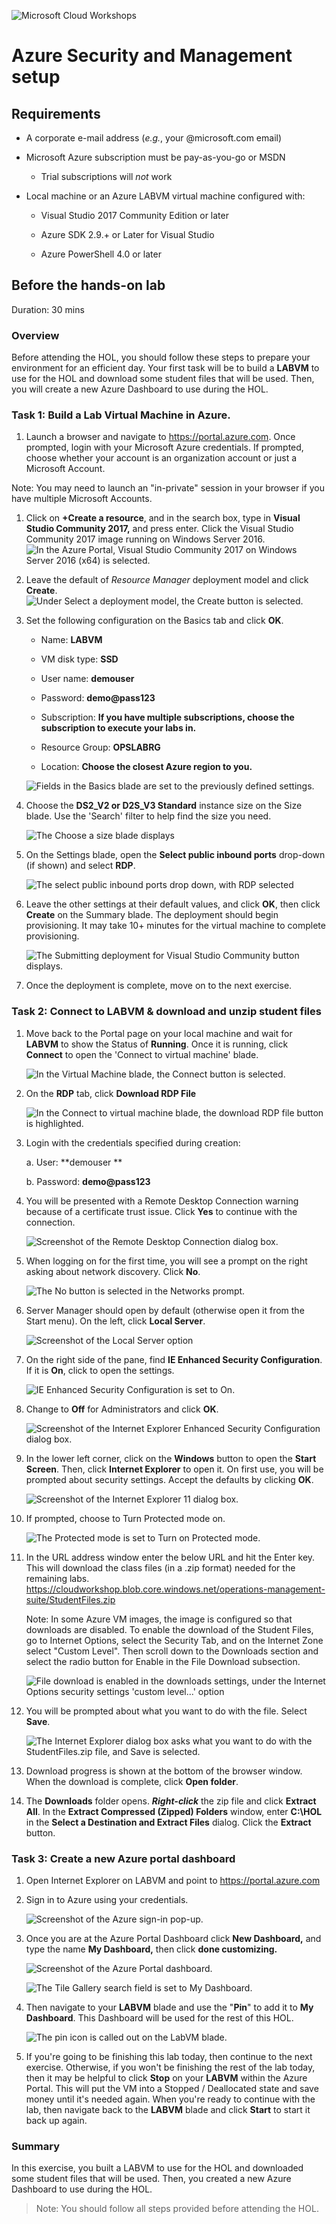 ![](https://github.com/Microsoft/MCW-Template-Cloud-Workshop/raw/master/Media/ms-cloud-workshop.png "Microsoft Cloud Workshops")

# Azure Security and Management setup

## Requirements

-   A corporate e-mail address (*e.g.*, your \@microsoft.com email)

-   Microsoft Azure subscription must be pay-as-you-go or MSDN

    -   Trial subscriptions will *not* work

-   Local machine or an Azure LABVM virtual machine configured with:

    -   Visual Studio 2017 Community Edition or later

    -   Azure SDK 2.9.+ or Later for Visual Studio

    -   Azure PowerShell 4.0 or later


## Before the hands-on lab

Duration: 30 mins

### Overview

Before attending the HOL, you should follow these steps to prepare your environment for an efficient day. Your first task will be to build a **LABVM** to use for the HOL and download some student files that will be used. Then, you will create a new Azure Dashboard to use during the HOL.

### Task 1: Build a Lab Virtual Machine in Azure.

1.  Launch a browser and navigate to <https://portal.azure.com>. Once prompted, login with your Microsoft Azure credentials. If prompted, choose whether your account is an organization account or just a Microsoft Account.

Note: You may need to launch an \"in-private\" session in your browser if you have multiple Microsoft Accounts.

1.  Click on **+Create a resource**, and in the search box, type in **Visual Studio Community 2017,** and press enter. Click the Visual Studio Community 2017 image running on Windows Server 2016.\
    ![In the Azure Portal, Visual Studio Community 2017 on Windows Server 2016 (x64) is selected.](images/Setup/image3.png "Azure Portal")

1.  Leave the default of *Resource Manager* deployment model and click **Create**.\
    ![Under Select a deployment model, the Create button is selected.](images/Setup/image4.png "Create button")

1.  Set the following configuration on the Basics tab and click **OK**.

    -   Name: **LABVM**

    -   VM disk type: **SSD**

    -   User name: **demouser**

    -   Password: **demo\@pass123**

    -   Subscription: **If you have multiple subscriptions, choose the subscription to execute your labs in.**

    -   Resource Group: **OPSLABRG**

    -   Location: **Choose the closest Azure region to you.**

    ![Fields in the Basics blade are set to the previously defined settings.](images/Setup/image5.png "Basics blade")

1.  Choose the **DS2\_V2 or D2S\_V3 Standard** instance size on the Size blade. Use the 'Search' filter to help find the size you need.

    ![The Choose a size blade displays](images/Setup/image6.png "Choose a size blade")

1.  On the Settings blade, open the **Select public inbound ports** drop-down (if shown) and select **RDP**.
    
    ![The select public inbound ports drop down, with RDP selected](images/Setup/image6b.png "Select public inbound ports drop-down ")

1.  Leave the other settings at their default values, and click **OK**, then click **Create** on the Summary blade. The deployment should begin provisioning. It may take 10+ minutes for the virtual machine to complete provisioning.

    ![The Submitting deployment for Visual Studio Community button displays.](images/Setup/image7.png "Submitting deployment button")

1.  Once the deployment is complete, move on to the next exercise.

### Task 2: Connect to LABVM & download and unzip student files

1.  Move back to the Portal page on your local machine and wait for **LABVM** to show the Status of **Running**. Once it is running, click **Connect** to open the 'Connect to virtual machine' blade.

    ![In the Virtual Machine blade, the Connect button is selected.](images/Setup/image8.png "Virtual Machine blade")

1.  On the **RDP** tab, click **Download RDP File**

    ![In the Connect to virtual machine blade, the download RDP file button is highlighted.](images/Setup/image8b.png "Connect to virtual machine blade")

3.  Login with the credentials specified during creation:

    a.  User: **demouser **

    b.  Password: **demo\@pass123**

4.  You will be presented with a Remote Desktop Connection warning because of a certificate trust issue. Click **Yes** to continue with the connection.

    ![Screenshot of the Remote Desktop Connection dialog box.](images/Setup/image9.png "Remote Desktop Connection dialog box")

5.  When logging on for the first time, you will see a prompt on the right asking about network discovery. Click **No**.

    ![The No button is selected in the Networks prompt.](images/Setup/image10.png "Networks prompt")

1.  Server Manager should open by default (otherwise open it from the Start menu). On the left, click **Local Server**.

    ![Screenshot of the Local Server option](images/Setup/image11.png "Local Server")

1.  On the right side of the pane, find **IE Enhanced Security Configuration**. If it is **On**, click to open the settings.

    ![IE Enhanced Security Configuration is set to On.](images/Setup/image12.png "IE Enhanced Security Configuration option")

8.  Change to **Off** for Administrators and click **OK**.

    ![Screenshot of the Internet Explorer Enhanced Security Configuration dialog box.](images/Setup/image13.png "Internet Explorer Enhanced Security Configuration dialog box")

9.  In the lower left corner, click on the **Windows** button to open the **Start Screen**. Then, click **Internet Explorer** to open it. On first use, you will be prompted about security settings. Accept the defaults by clicking **OK**.

    ![Screenshot of the Internet Explorer 11 dialog box.](images/Setup/image14.png "Internet Explorer 11 dialog box")

10. If prompted, choose to Turn Protected mode on.

    ![The Protected mode is set to Turn on Protected mode.](images/Setup/image15.png "Protected mode button")

11. In the URL address window enter the below URL and hit the Enter key. This will download the class files (in a .zip format) needed for the remaining labs. <https://cloudworkshop.blob.core.windows.net/operations-management-suite/StudentFiles.zip>

    Note: In some Azure VM images, the image is configured so that downloads are disabled. To enable the download of the Student Files, go to Internet Options, select the Security Tab, and on the Internet Zone select \"Custom Level\". Then scroll down to the Downloads section and select the radio button for Enable in the File Download subsection.

    ![File download is enabled in the downloads settings, under the Internet Options security settings 'custom level...' option](images/Setup/image15b.png "Enabling file download")


12. You will be prompted about what you want to do with the file. Select **Save**.

    ![The Internet Explorer dialog box asks what you want to do with the StudentFiles.zip file, and Save is selected.](images/Setup/image16.png "Internet Explorer dialog box")

13. Download progress is shown at the bottom of the browser window. When the download is complete, click **Open folder**.

14. The **Downloads** folder opens. ***Right-click*** the zip file and click **Extract All**. In the **Extract Compressed (Zipped) Folders** window, enter **C:\\HOL** in the **Select a Destination and Extract Files** dialog. Click the **Extract** button.

### Task 3: Create a new Azure portal dashboard

1.  Open Internet Explorer on LABVM and point to <https://portal.azure.com>

2.  Sign in to Azure using your credentials.

    ![Screenshot of the Azure sign-in pop-up.](images/Setup/image17.png "Azure sign-in  pop-up")

3.  Once you are at the Azure Portal Dashboard click **New Dashboard,** and type the name **My Dashboard,** then click **done customizing.**

    ![Screenshot of the Azure Portal dashboard.](images/Setup/image18.png "Azure Portal dashboard")

    ![The Tile Gallery search field is set to My Dashboard.](images/Setup/image19.png "Tile Gallery")

4.  Then navigate to your **LABVM** blade and use the "**Pin**" to add it to **My Dashboard**. This Dashboard will be used for the rest of this HOL.

    ![The pin icon is called out on the LabVM blade.](images/Setup/image20.png "LabVM blade")

5.  If you're going to be finishing this lab today, then continue to the next exercise. Otherwise, if you won't be finishing the rest of the lab today, then it may be helpful to click **Stop** on your **LABVM** within the Azure Portal. This will put the VM into a Stopped / Deallocated state and save money until it's needed again. When you're ready to continue with the lab, then navigate back to the **LABVM** blade and click **Start** to start it back up again.

### Summary

In this exercise, you built a LABVM to use for the HOL and downloaded some student files that will be used. Then, you created a new Azure Dashboard to use during the HOL.

> Note: You should follow all steps provided before attending the HOL.
